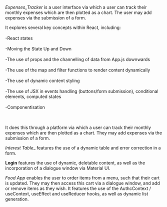 _Expenses_Tracker_ is a user interface via which a user can track their monthly expenses which are then plotted as a chart. The user may add expenses via the submission of a form.

 It explores several key concepts within React, including: <br/><br/>
-React states <br/><br/>
-Moving the State Up and Down <br/><br/>
-The use of props and the channelling of data from App.js downwards <br/><br/>
-The use of the map and filter functions to render content dynamically <br/><br/>
-The use of dynamic content styling <br/><br/>
-The use of JSX in events handling (buttons/form submission), conditional elements, computed states <br/><br/>
-Componentisation <br/><br/><br/>

It does this through a platform via which a user can track their monthly expenses which are then 
plotted as a chart. They may add expenses via the submission of a form.

_Interest Table__ features the use of a dynamic table and error correction in a form.

__Login__ features the use of dynamic, deletable content, as well as the incorporation of a dialogue window via Material UI.


_Food App_ enables the user to order items from a menu, such that their cart is updated. They may then access this cart via a dialogue window, and add or remove items as they wish. It features the use of the AuthcContext / useContext, useEffect and useReducer hooks, as well as dynamic list generation.
